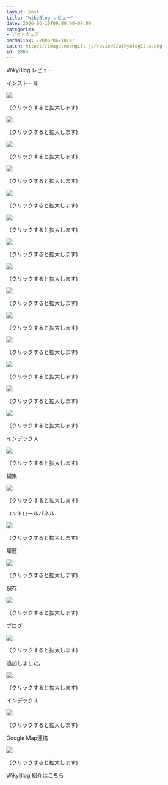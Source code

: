 ```yaml
---
layout: post
title: "WikyBlog レビュー"
date: 2006-06-10T09:00:00+09:00
categories:
- ソフトウェア
permalink: /2006/06/1874/
catch: https://image.moongift.jp/review2/wikyblog12.s.png
id: 1865
---
```

WikyBlog レビュー  
<!--more-->

インストール

  

[![](https://image.moongift.jp/review2/wikyblog1.s.png)](https://image.moongift.jp/review2/wikyblog1.png)  
  
（クリックすると拡大します)

  

[![](https://image.moongift.jp/review2/wikyblog2.s.png)](https://image.moongift.jp/review2/wikyblog2.png)  
  
（クリックすると拡大します)

  

[![](https://image.moongift.jp/review2/wikyblog3.s.png)](https://image.moongift.jp/review2/wikyblog3.png)  
  
（クリックすると拡大します)

  

[![](https://image.moongift.jp/review2/wikyblog4.s.png)](https://image.moongift.jp/review2/wikyblog4.png)  
  
（クリックすると拡大します)

  

[![](https://image.moongift.jp/review2/wikyblog5.s.png)](https://image.moongift.jp/review2/wikyblog5.png)  
  
（クリックすると拡大します)

  

[![](https://image.moongift.jp/review2/wikyblog6.s.png)](https://image.moongift.jp/review2/wikyblog6.png)  
  
（クリックすると拡大します)

  

[![](https://image.moongift.jp/review2/wikyblog7.s.png)](https://image.moongift.jp/review2/wikyblog7.png)  
  
（クリックすると拡大します)

  

[![](https://image.moongift.jp/review2/wikyblog8.s.png)](https://image.moongift.jp/review2/wikyblog8.png)  
  
（クリックすると拡大します)

  

[![](https://image.moongift.jp/review2/wikyblog9.s.png)](https://image.moongift.jp/review2/wikyblog9.png)  
  
（クリックすると拡大します)

  

[![](https://image.moongift.jp/review2/wikyblog10.s.png)](https://image.moongift.jp/review2/wikyblog10.png)  
  
（クリックすると拡大します)

  

[![](https://image.moongift.jp/review2/wikyblog11.s.png)](https://image.moongift.jp/review2/wikyblog11.png)  
  
（クリックすると拡大します)

  

[![](https://image.moongift.jp/review2/wikyblog12.s.png)](https://image.moongift.jp/review2/wikyblog12.png)  
  
（クリックすると拡大します)

  

[![](https://image.moongift.jp/review2/wikyblog13.s.png)](https://image.moongift.jp/review2/wikyblog13.png)  
  
（クリックすると拡大します)

  

[![](https://image.moongift.jp/review2/wikyblog14.s.png)](https://image.moongift.jp/review2/wikyblog14.png)  
  
（クリックすると拡大します)

  

インデックス

  

[![](https://image.moongift.jp/review2/wikyblog15.s.png)](https://image.moongift.jp/review2/wikyblog15.png)  
  
（クリックすると拡大します)

  

編集

  

[![](https://image.moongift.jp/review2/wikyblog16.s.png)](https://image.moongift.jp/review2/wikyblog16.png)  
  
（クリックすると拡大します)

  

コントロールパネル

  

[![](https://image.moongift.jp/review2/wikyblog17.s.png)](https://image.moongift.jp/review2/wikyblog17.png)  
  
（クリックすると拡大します)

  

履歴

  

[![](https://image.moongift.jp/review2/wikyblog18.s.png)](https://image.moongift.jp/review2/wikyblog18.png)  
  
（クリックすると拡大します)

  

保存

  

[![](https://image.moongift.jp/review2/wikyblog19.s.png)](https://image.moongift.jp/review2/wikyblog19.png)  
  
（クリックすると拡大します)

  

ブログ

  

[![](https://image.moongift.jp/review2/wikyblog20.s.png)](https://image.moongift.jp/review2/wikyblog20.png)  
  
（クリックすると拡大します)

  

追加しました。

  

[![](https://image.moongift.jp/review2/wikyblog21.s.png)](https://image.moongift.jp/review2/wikyblog21.png)  
  
（クリックすると拡大します)

  

インデックス

  

  

[![](https://image.moongift.jp/review2/wikyblog22.s.png)](https://image.moongift.jp/review2/wikyblog22.png)  
  
（クリックすると拡大します)

  

Google Map連携

  

[![](https://image.moongift.jp/review2/wikyblog23.s.png)](https://image.moongift.jp/review2/wikyblog23.png)  
  
（クリックすると拡大します)

  

[WikyBlog 紹介はこちら](http://oss.moongift.jp/intro/i-1869.html)

